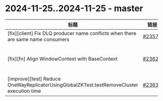 # 2024-11-25..2024-11-25 - master
| 标题 | 链接 | 作者 | 标签 |
| - | :--: | :--: | - |
| [fix][client] Fix DLQ producer name conflicts when there are same name consumers | [#23577](https://github.com/apache/pulsar/pull/23577) | [@geniusjoe](https://github.com/geniusjoe) | `doc-required`  | 
| [fix][fn] Align WindowContext with BaseContext | [#23628](https://github.com/apache/pulsar/pull/23628) | [@jiangpengcheng](https://github.com/jiangpengcheng) | `type/enhancement` `doc-not-needed` `ready-to-test` `release/3.0.9` `release/3.3.4` `release/4.0.2`  | 
| [improve][test] Reduce OneWayReplicatorUsingGlobalZKTest.testRemoveCluster execution time | [#23633](https://github.com/apache/pulsar/pull/23633) | [@lhotari](https://github.com/lhotari) | `doc-not-needed` `ready-to-test` `release/4.0.1` `release/3.0.9`  | 

